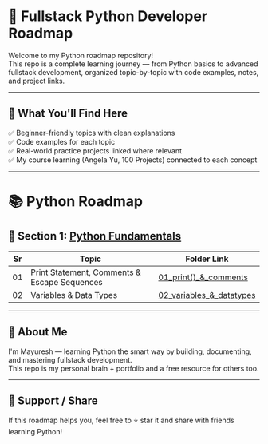 # 🐍 Fullstack Python Developer Roadmap

Welcome to my Python roadmap repository!  
This repo is a complete learning journey — from Python basics to advanced fullstack development, organized topic-by-topic with code examples, notes, and project links.

---

## 🚀 What You'll Find Here

✅ Beginner-friendly topics with clean explanations  
✅ Code examples for each topic  
✅ Real-world practice projects linked where relevant  
✅ My course learning (Angela Yu, 100 Projects) connected to each concept

---

# 📚 Python Roadmap

## 🔰 Section 1: [Python Fundamentals](./01_python_fundamentals/)

| Sr | Topic                                        | Folder Link                                                                     |
|----|----------------------------------------------|---------------------------------------------------------------------------------|
| 01 | Print Statement, Comments & Escape Sequences | [01_print()_&_comments](./01_python_fundamentals/01_print()_&_comments/)        |
| 02 | Variables & Data Types                       | [02_variables_&_datatypes](./01_python_fundamentals/02_variables_&_datatypes/)  |

---

## 💼 About Me

I'm Mayuresh — learning Python the smart way by building, documenting, and mastering fullstack development.  
This repo is my personal brain + portfolio and a free resource for others too.

---

## 🌟 Support / Share

If this roadmap helps you, feel free to ⭐ star it and share with friends learning Python!


